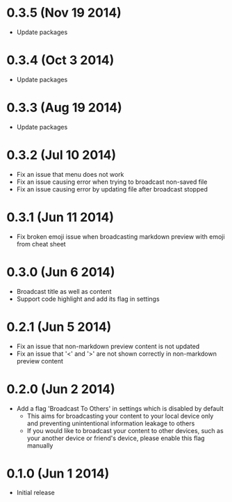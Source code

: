 0.3.5 (Nov 19 2014)
===================

* Update packages

0.3.4 (Oct 3 2014)
==================

* Update packages

0.3.3 (Aug 19 2014)
===================

* Update packages

0.3.2 (Jul 10 2014)
===================

* Fix an issue that menu does not work
* Fix an issue causing error when trying to broadcast non-saved file
* Fix an issue causing error by updating file after broadcast stopped

0.3.1 (Jun 11 2014)
===================

* Fix broken emoji issue when broadcasting markdown preview with emoji from cheat sheet

0.3.0 (Jun 6 2014)
==================

* Broadcast title as well as content
* Support code highlight and add its flag in settings

0.2.1 (Jun 5 2014)
==================

* Fix an issue that non-markdown preview content is not updated
* Fix an issue that '<' and '>' are not shown correctly in non-markdown preview content

0.2.0 (Jun 2 2014)
==================

* Add a flag 'Broadcast To Others' in settings which is disabled by default
  * This aims for broadcasting your content to your local device only and
    preventing unintentional information leakage to others
  * If you would like to broadcast your content to other devices, such as
    your another device or friend's device, please enable this flag manually

0.1.0 (Jun 1 2014)
==================

* Initial release
